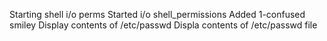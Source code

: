 Starting shell i/o perms
Started i/o shell_permissions
Added 1-confused smiley
Display contents of /etc/passwd
Displa  contents of /etc/passwd file
